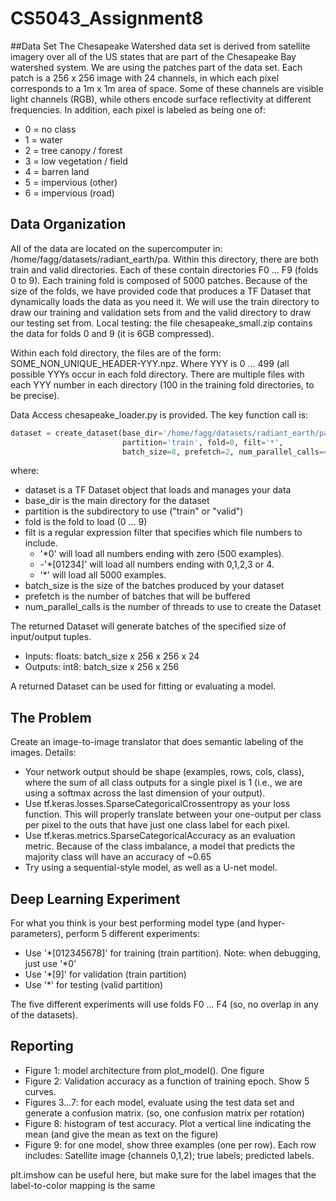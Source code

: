 # CS5043_Assignment8


##Data Set
The Chesapeake Watershed data set is derived from satellite imagery over all of the US states that are part of the Chesapeake Bay watershed system. We are using the patches part of the data set. Each patch is a 256 x 256 image with 24 channels, in which each pixel corresponds to a 1m x 1m area of space. Some of these channels are visible light channels (RGB), while others encode surface reflectivity at different frequencies. In addition, each pixel is labeled as being one of:

- 0 = no class
- 1 = water
- 2 = tree canopy / forest
- 3 = low vegetation / field
- 4 = barren land
- 5 = impervious (other)
- 6 = impervious (road)

## Data Organization
All of the data are located on the supercomputer in: /home/fagg/datasets/radiant_earth/pa. Within this directory, there are both train and valid directories. Each of these contain directories F0 ... F9 (folds 0 to 9). Each training fold is composed of 5000 patches. Because of the size of the folds, we have provided code that produces a TF Dataset that dynamically loads the data as you need it. We will use the train directory to draw our training and validation sets from and the valid directory to draw our testing set from.
Local testing: the file chesapeake_small.zip contains the data for folds 0 and 9 (it is 6GB compressed).

Within each fold directory, the files are of the form: SOME_NON_UNIQUE_HEADER-YYY.npz. Where YYY is 0 ... 499 (all possible YYYs occur in each fold directory. There are multiple files with each YYY number in each directory (100 in the training fold directories, to be precise).

Data Access
chesapeake_loader.py is provided. The key function call is:
```py
dataset = create_dataset(base_dir='/home/fagg/datasets/radiant_earth/pa',
                         partition='train', fold=0, filt='*', 
                         batch_size=8, prefetch=2, num_parallel_calls=4):

```

where:
- dataset is a TF Dataset object that loads and manages your data
- base_dir is the main directory for the dataset
- partition is the subdirectory to use ("train" or "valid")
- fold is the fold to load (0 ... 9)
- filt is a regular expression filter that specifies which file numbers to include.
  - '*0' will load all numbers ending with zero (500 examples). 
  - -'*[01234]' will load all numbers ending with 0,1,2,3 or 4.
  - '*' will load all 5000 examples.
- batch_size is the size of the batches produced by your dataset
- prefetch is the number of batches that will be buffered
- num_parallel_calls is the number of threads to use to create the Dataset


The returned Dataset will generate batches of the specified size of input/output tuples.
- Inputs: floats: batch_size x 256 x 256 x 24
- Outputs: int8: batch_size x 256 x 256

A returned Dataset can be used for fitting or evaluating a model.

## The Problem
Create an image-to-image translator that does semantic labeling of the images.
Details:

- Your network output should be shape (examples, rows, cols, class), where the sum of all class outputs for a single pixel is 1 (i.e., we are using a softmax across the last dimension of your output).
- Use tf.keras.losses.SparseCategoricalCrossentropy as your loss function. This will properly translate between your one-output per class per pixel to the outs that have just one class label for each pixel.
- Use tf.keras.metrics.SparseCategoricalAccuracy as an evaluation metric. Because of the class imbalance, a model that predicts the majority class will have an accuracy of ~0.65
- Try using a sequential-style model, as well as a U-net model.

## Deep Learning Experiment

For what you think is your best performing model type (and hyper-parameters), perform 5 different experiments:
- Use '*[012345678]' for training (train partition). Note: when debugging, just use '*0'
- Use '*[9]' for validation (train partition)
- Use '*' for testing (valid partition)

The five different experiments will use folds F0 ... F4 (so, no overlap in any of the datasets).


## Reporting
- Figure 1: model architecture from plot_model(). One figure
- Figure 2: Validation accuracy as a function of training epoch. Show 5 curves.
- Figures 3...7: for each model, evaluate using the test data set and generate a confusion matrix. (so, one confusion matrix per rotation)
- Figure 8: histogram of test accuracy. Plot a vertical line indicating the mean (and give the mean as text on the figure)
- Figure 9: for one model, show three examples (one per row). Each row includes: Satellite image (channels 0,1,2); true labels; predicted labels.

plt.imshow can be useful here, but make sure for the label images that the label-to-color mapping is the same

